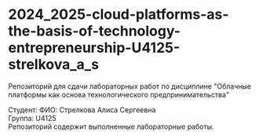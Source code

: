 # 2024_2025-cloud-platforms-as-the-basis-of-technology-entrepreneurship-U4125-strelkova_a_s

Репозиторий для сдачи лабораторных работ по дисциплине "Облачные платформы как основа технологического предпринимательства"

Студент:
ФИО: Стрелкова Алиса Сергеевна  
Группа: U4125  
Репозиторий содержит выполненные лабораторные работы.
